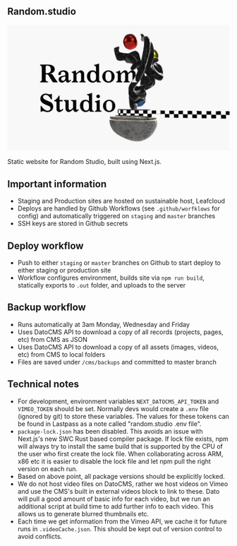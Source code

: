 ## Random.studio

[![The Random Studio logo](https://github.com/RandomStudio/random-studio/blob/master/public/og-image.jpg?raw=true)](https://random.studio/)

Static website for Random Studio, built using Next.js.

## Important information

- Staging and Production sites are hosted on sustainable host, Leafcloud
- Deploys are handled by Github Workflows (see `.github/worfklows` for config) and automatically triggered on `staging` and `master` branches
- SSH keys are stored in Github secrets

## Deploy workflow
- Push to either `staging` or `master` branches on Github to start deploy to either staging or production site
- Workflow configures environment, builds site via `npm run build`, statically exports to `.out` folder, and uploads to the server

## Backup workflow
- Runs automatically at 3am Monday, Wednesday and Friday
- Uses DatoCMS API to download a copy of all records (projects, pages, etc) from CMS as JSON
- Uses DatoCMS API to download a copy of all assets (images, videos, etc) from CMS to local folders
- Files are saved under `/cms/backups` and committed to master branch

## Technical notes
- For development, environment variables `NEXT_DATOCMS_API_TOKEN` and `VIMEO_TOKEN` should be set. Normally devs would create a `.env` file (ignored by git) to store these variables. The values for these tokens can be found in Lastpass as a note called "random.studio .env file".
-  `package-lock.json` has been disabled. This avoids an issue with Next.js's new SWC Rust based compiler package. If lock file exists, npm will always try to install the same build that is supported by the CPU of the user who first create the lock file. When collaborating across ARM, x86 etc it is easier to disable the lock file and let npm pull the right version on each run.
-  Based on above point, all package versions should be explicitly locked.
-  We do not host video files on DatoCMS, rather we host videos on Vimeo and use the CMS's built in external videos block to link to these. Dato will pull a good amount of basic info for each video, but we run an additional script at build time to add further info to each video. This allows us to generate blurred thumbnails etc.
-  Each time we get information from the Vimeo API, we cache it for future runs in `.videoCache.json`. This should be kept out of version control to avoid conflicts.
